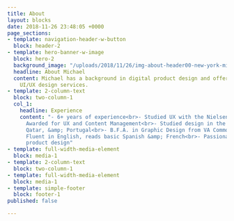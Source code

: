 ```yaml
---
title: About
layout: blocks
date: 2018-11-26 23:48:05 +0000
page_sections:
- template: navigation-header-w-button
  block: header-2
- template: hero-banner-w-image
  block: hero-2
  background_image: "/uploads/2018/11/26/img-about-header00-new-york-michael-walker-design.png"
  headline: About Michael
  content: Michael has a background in digital product design and offers professional
    UI/UX design services.
- template: 2-column-text
  block: two-column-1
  col_1:
    headline: Experience
    content: "- 6+ years of experience<br>- Studied UX with the Nielsen Norman Group<br>-
      Awarded for UX and Content Management<br>- Studied design in the U.S., Netherlands,
      Qatar, &amp; Portugal<br>- B.F.A. in Graphic Design from VA Commonwealth University<br>-
      Fluent in English, reads basic Spanish &amp; French<br>- Passionate about digital
      product design"
- template: full-width-media-element
  block: media-1
- template: 2-column-text
  block: two-column-1
- template: full-width-media-element
  block: media-1
- template: simple-footer
  block: footer-1
published: false

---
```

